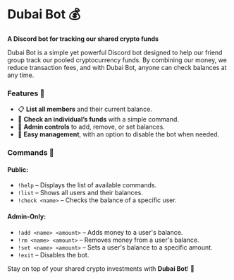 # **Dubai Bot 💰**

**A Discord bot for tracking our shared crypto funds**

Dubai Bot is a simple yet powerful Discord bot designed to help our friend group track our pooled cryptocurrency funds. By combining our money, we reduce transaction fees, and with Dubai Bot, anyone can check balances at any time.

### **Features 🚀**

* 📋 **List all members** and their current balance.  
* 🔎 **Check an individual’s funds** with a simple command.  
* 🔧 **Admin controls** to add, remove, or set balances.  
* 🛑 **Easy management**, with an option to disable the bot when needed.

### **Commands 📝**

#### **Public:**

* `!help` – Displays the list of available commands.  
* `!list` – Shows all users and their balances.  
* `!check <name>` – Checks the balance of a specific user.

#### **Admin-Only:**

* `!add <name> <amount>` – Adds money to a user's balance.  
* `!rm <name> <amount>` – Removes money from a user's balance.  
* `!set <name> <amount>` – Sets a user's balance to a specific amount.  
* `!exit` – Disables the bot.

Stay on top of your shared crypto investments with **Dubai Bot**\! 🚀

